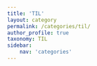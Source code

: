 ```yaml
---
title: 'TIL'
layout: category
permalink: /categories/til/
author_profile: true
taxonomy: TIL
sidebar:
    nav: 'categories'
---
```

